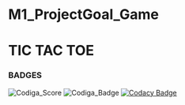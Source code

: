 # M1_ProjectGoal_Game

# TIC TAC TOE 
  
### BADGES
![Codiga_Score](https://api.codiga.io/project/31117/score/svg)
![Codiga_Badge](https://api.codiga.io/project/31117/status/svg)
[![Codacy Badge](https://app.codacy.com/project/badge/Grade/851f66f682154f0e97f02f26fc1e9e27)](https://www.codacy.com/gh/Bhavana2507/M1_ProjectGoal_Game/dashboard?utm_source=github.com&amp;utm_medium=referral&amp;utm_content=Bhavana2507/M1_ProjectGoal_Game&amp;utm_campaign=Badge_Grade)
